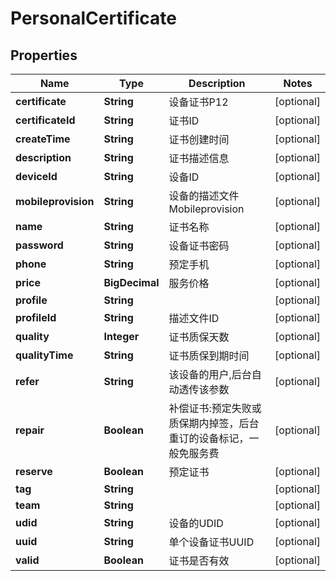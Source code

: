 

# PersonalCertificate

## Properties

Name | Type | Description | Notes
------------ | ------------- | ------------- | -------------
**certificate** | **String** | 设备证书P12 |  [optional]
**certificateId** | **String** | 证书ID |  [optional]
**createTime** | **String** | 证书创建时间 |  [optional]
**description** | **String** | 证书描述信息 |  [optional]
**deviceId** | **String** | 设备ID |  [optional]
**mobileprovision** | **String** | 设备的描述文件Mobileprovision |  [optional]
**name** | **String** | 证书名称 |  [optional]
**password** | **String** | 设备证书密码 |  [optional]
**phone** | **String** | 预定手机 |  [optional]
**price** | **BigDecimal** | 服务价格 |  [optional]
**profile** | **String** |  |  [optional]
**profileId** | **String** | 描述文件ID |  [optional]
**quality** | **Integer** | 证书质保天数 |  [optional]
**qualityTime** | **String** | 证书质保到期时间 |  [optional]
**refer** | **String** | 该设备的用户,后台自动透传该参数 |  [optional]
**repair** | **Boolean** | 补偿证书:预定失败或质保期内掉签，后台重订的设备标记，一般免服务费 |  [optional]
**reserve** | **Boolean** | 预定证书 |  [optional]
**tag** | **String** |  |  [optional]
**team** | **String** |  |  [optional]
**udid** | **String** | 设备的UDID |  [optional]
**uuid** | **String** | 单个设备证书UUID |  [optional]
**valid** | **Boolean** | 证书是否有效 |  [optional]



